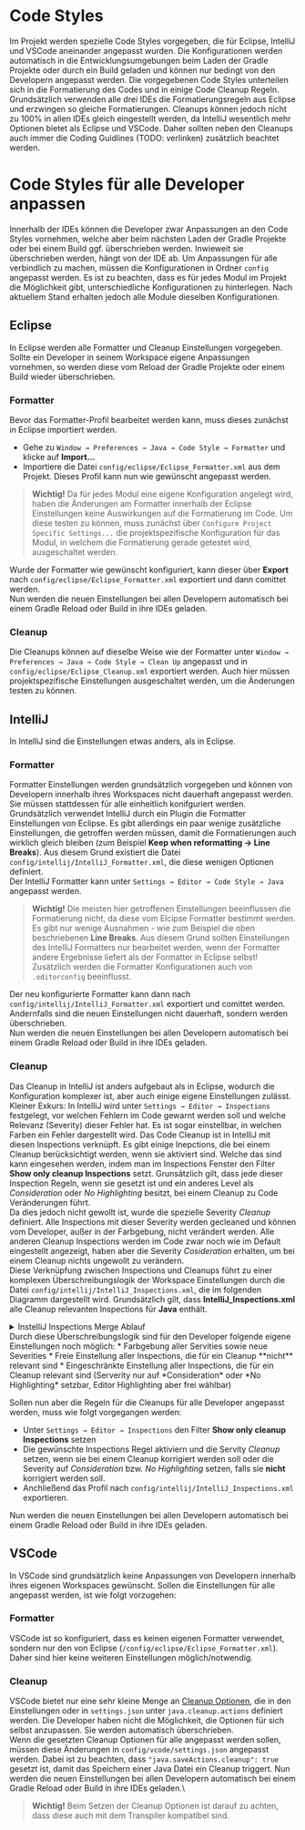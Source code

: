 # Code Styles
Im Projekt werden spezielle Code Styles vorgegeben, die für Eclipse, IntelliJ und VSCode aneinander angepasst wurden. Die Konfigurationen werden automatisch in die Entwicklungsumgebungen beim Laden der Gradle Projekte oder durch ein Build geladen und können nur bedingt von den Developern angepasst werden.
Die vorgegebenen Code Styles unterteilen sich in die Formatierung des Codes und in einige Code Cleanup Regeln. Grundsätzlich verwenden alle drei IDEs die Formatierungsregeln aus Eclipse und erzwingen so gleiche Formatierungen. Cleanups können jedoch nicht zu 100% in allen IDEs gleich eingestellt werden, da IntelliJ wesentlich mehr Optionen bietet als Eclipse und VSCode. Daher sollten neben den Cleanups auch immer die Coding Guidlines (TODO: verlinken) zusätzlich beachtet werden. 

# Code Styles für alle Developer anpassen
Innerhalb der IDEs können die Developer zwar Anpassungen an den Code Styles vornehmen, welche aber beim nächsten Laden der Gradle Projekte oder bei einem Build ggf. überschrieben werden. Inwieweit sie überschrieben werden, hängt von der IDE ab. Um Anpassungen für alle verbindlich zu machen, müssen die Konfigurationen in Ordner `config` angepasst werden. Es ist zu beachten, dass es für jedes Modul im Projekt die Möglichkeit gibt, unterschiedliche Konfigurationen zu hinterlegen. Nach aktuellem Stand erhalten jedoch alle Module dieselben Konfigurationen.

## Eclipse
In Eclipse werden alle Formatter und Cleanup Einstellungen vorgegeben. Sollte ein Developer in seinem Workspace eigene Anpassungen vornehmen, so werden diese vom Reload der Gradle Projekte oder einem Build wieder überschrieben.

### Formatter
Bevor das Formatter-Profil bearbeitet werden kann, muss dieses zunächst in Eclipse importiert werden.
* Gehe zu `Window → Preferences → Java → Code Style → Formatter` und klicke auf **Import...**
* Importiere die Datei `config/eclipse/Eclipse_Formatter.xml` aus dem Projekt. 
Dieses Profil kann nun wie gewünscht angepasst werden.
> **Wichtig!**
> Da für jedes Modul eine eigene Konfiguration angelegt wird, haben die Änderungen am Formatter innerhalb der Eclipse Einstellungen keine Auswirkungen auf die Formatierung im Code. Um diese testen zu können, muss zunächst über `Configure Project Specific Settings...` die projektspezifische Konfiguration für das Modul, in welchem die Formatierung gerade getestet wird, ausgeschaltet werden.

Wurde der Formatter wie gewünscht konfiguriert, kann dieser über **Export** nach `config/eclipse/Eclipse_Formatter.xml` exportiert und dann comittet werden.\
Nun werden die neuen Einstellungen bei allen Developern automatisch bei einem Gradle Reload oder Build in ihre IDEs geladen.

### Cleanup
Die Cleanups können auf dieselbe Weise wie der Formatter unter `Window → Preferences → Java → Code Style → Clean Up` angepasst und in `config/eclipse/Eclipse_Cleanup.xml` exportiert werden. Auch hier müssen projektspezifische Einstellungen ausgeschaltet werden, um die Änderungen testen zu können.

## IntelliJ
In IntelliJ sind die Einstellungen etwas anders, als in Eclipse.
### Formatter
Formatter Einstellungen werden grundsätzlich vorgegeben und können von Developern innerhalb ihres Workspaces nicht dauerhaft angepasst werden. Sie müssen stattdessen für alle einheitlich konifguriert werden.\
Grundsätzlich verwendet IntelliJ durch ein Plugin die Formatter Einstellungen von Eclipse. Es gibt allerdings ein paar wenige zusätzliche Einstellungen, die getroffen werden müssen, damit die Formatierungen auch wirklich gleich bleiben (zum Beispiel **Keep when reformatting → Line Breaks**). Aus diesem Grund existiert die Datei `config/intellij/IntelliJ_Formatter.xml`, die diese wenigen Optionen definiert.\
Der IntelliJ Formatter kann unter `Settings → Editor → Code Style → Java` angepasst werden.
> **Wichtig!** Die meisten hier getroffenen Einstellungen beeinflussen die Formatierung nicht, da diese vom Elcipse Formatter bestimmt werden. Es gibt nur wenige Ausnahmen - wie zum Beispiel die oben beschriebenen **Line Breaks**. Aus diesem Grund sollten Einstellungen des IntelliJ Formatters nur bearbeitet werden, wenn der Formatter andere Ergebnisse liefert als der Formatter in Eclipse selbst! Zusätzlich werden die Formatter Konfigurationen auch von `.editorconfig` beeinflusst.

Der neu konfigurierte Formatter kann dann nach `config/intellij/IntelliJ_Formatter.xml` exportiert und comittet werden. Andernfalls sind die neuen Einstellungen nicht dauerhaft, sondern werden überschrieben. \
Nun werden die neuen Einstellungen bei allen Developern automatisch bei einem Gradle Reload oder Build in ihre IDEs geladen.

### Cleanup
Das Cleanup in IntelliJ ist anders aufgebaut als in Eclipse, wodurch die Konfiguration komplexer ist, aber auch einige eigene Einstellungen zulässt. \
Kleiner Exkurs: In IntelliJ wird unter `Settings → Editor → Inspections` festgelegt, vor welchen Fehlern im Code gewarnt werden soll und welche Relevanz (Severity) dieser Fehler hat. Es ist sogar einstellbar, in welchen Farben ein Fehler dargestellt wird. Das Code Cleanup ist in IntelliJ mit diesen Inspections verknüpft. Es gibt einige Inepctions, die bei einem Cleanup berücksichtigt werden, wenn sie aktiviert sind. Welche das sind kann eingesehen werden, indem man im Inspections Fenster den Filter **Show only cleanup Inspections** setzt. Grunsätzlich gilt, dass jede dieser Inspection Regeln, wenn sie gesetzt ist und ein anderes Level als *Consideration* oder *No Highlighting* besitzt, bei einem Cleanup zu Code Veränderungen führt. \
Da dies jedoch nicht gewollt ist, wurde die spezielle Severity *Cleanup* definiert. Alle Inspections mit dieser Severity werden gecleaned und können vom Developer, außer in der Farbgebung, nicht verändert werden. Alle anderen Cleanup Inspections werden im Code zwar noch wie im Default eingestellt angezeigt, haben aber die Severity *Cosideration* erhalten, um bei einem Cleanup nichts ungewollt zu verändern. \
Diese Verknüpfung zwischen Inspections und Cleanups führt zu einer komplexen Überschreibungslogik der Workspace Einstellungen durch die Datei `config/intellij/IntelliJ_Inspections.xml`, die im folgenden Diagramm dargestellt wird. 
Grundsätzlich gilt, dass **IntelliJ_Inspections.xml** alle Cleanup relevanten Inspections für **Java** enthält.
<details>
<summary>InstelliJ Inspections Merge Ablauf</summary>
<img src="./graphics/IntelliJinspectionsMerge.svg" />
</details>
Durch diese Überschreibungslogik sind für den Developer folgende eigene Einstellungen noch möglich:
* Farbgebung aller Servities sowie neue Severities
* Freie Einstellung aller Inspections, die für ein Cleanup **nicht** relevant sind
* Eingeschränkte Einstellung aller Inspections, die für ein Cleanup relevant sind (Serverity nur auf *Consideration* oder *No Highlighting* setzbar, Editor Highlighting aber frei wählbar)

Sollen nun aber die Regeln für die Cleanups für alle Developer angepasst werden, muss wie folgt vorgegangen werden:
* Unter `Settings → Editor → Inspections` den Filter **Show only cleanup Inspections** setzen
* Die gewünschte Inspections Regel aktiviern und die Servity *Cleanup* setzen, wenn sie bei einem Cleanup korrigiert werden soll oder die Severity auf *Consideration* bzw. *No Highlighting* setzen, falls sie **nicht** korrigiert werden soll.
* Anchließend das Profil nach `config/intellij/IntelliJ_Inspections.xml` exportieren.

Nun werden die neuen Einstellungen bei allen Developern automatisch bei einem Gradle Reload oder Build in ihre IDEs geladen.

## VSCode
In VSCode sind grundsätzlich keine Anpassungen von Developern innerhalb ihres eigenen Workspaces gewünscht. Sollen die Einstellungen für alle angepasst werden, ist wie folgt vorzugehen:

### Formatter
VSCode ist so konfiguriert, dass es keinen eigenen Formatter verwendet, sondern nur den von Eclipse (`/config/eclipse/Eclipse_Formatter.xml`). Daher sind hier keine weiteren Einstellungen möglich/notwendig.

### Cleanup
VSCode bietet nur eine sehr kleine Menge an [Cleanup Optionen](https://github.com/redhat-developer/vscode-java/blob/master/document/_java.learnMoreAboutCleanUps.md), die in den Einstellungen oder in `settings.json` unter `java.cleanup.actions` definiert werden. Die Developer haben nicht die Möglichkeit, die Optionen für sich selbst anzupassen. Sie werden automatisch überschrieben. \
Wenn die gesetzten Cleanup Optionen für alle angepasst werden sollen, müssen diese Änderungen in `config/vcode/settings.json` angepasst werden. Dabei ist zu beachten, dass `"java.saveActions.cleanup": true` gesetzt ist, damit das Speichern einer Java Datei ein Cleanup triggert. Nun werden die neuen Einstellungen bei allen Developern automatisch bei einem Gradle Reload oder Build in ihre IDEs geladen.\
> **Wichtig!** Beim Setzen der Cleanup Optionen ist darauf zu achten, dass diese auch mit dem Transpiler kompatibel sind.
